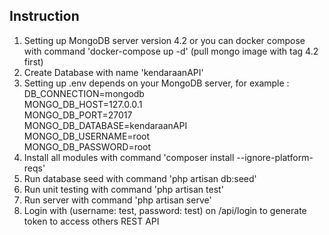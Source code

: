 ## Instruction

1. Setting up MongoDB server version 4.2 or you can docker compose with command 'docker-compose up -d' (pull mongo image with tag 4.2 first)
2. Create Database with name 'kendaraanAPI'
3. Setting up .env depends on your MongoDB server, for example :<br/>
    DB_CONNECTION=mongodb<br/>
    MONGO_DB_HOST=127.0.0.1<br/>
    MONGO_DB_PORT=27017<br/>
    MONGO_DB_DATABASE=kendaraanAPI<br/>
    MONGO_DB_USERNAME=root<br/>
    MONGO_DB_PASSWORD=root
4. Install all modules with command 'composer install --ignore-platform-reqs'
5. Run database seed with command 'php artisan db:seed'
6. Run unit testing with command 'php artisan test'
7. Run server with command 'php artisan serve'
8. Login with (username: test, password: test) on /api/login to generate token to access others REST API






